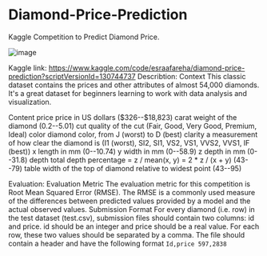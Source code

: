 # Diamond-Price-Prediction
Kaggle Competition to Predict Diamond Price.

![image](https://github.com/EsraaFareha/Diamond-Price-Prediction/assets/112290483/624c1e6b-f454-45b0-a5c8-0054f674f063)

Kaggle link: https://www.kaggle.com/code/esraafareha/diamond-price-prediction?scriptVersionId=130744737
Describtion:
Context
  This classic dataset contains the prices and other attributes of almost 54,000 diamonds. It's a great dataset for beginners learning to work with data analysis and visualization.

Content
  price price in US dollars (\$326--\$18,823)
  carat weight of the diamond (0.2--5.01)
  cut quality of the cut (Fair, Good, Very Good, Premium, Ideal)
  color diamond color, from J (worst) to D (best)
  clarity a measurement of how clear the diamond is (I1 (worst), SI2, SI1, VS2, VS1, VVS2, VVS1, IF (best))
  x length in mm (0--10.74)
  y width in mm (0--58.9)
  z depth in mm (0--31.8)
  depth total depth percentage = z / mean(x, y) = 2 * z / (x + y) (43--79)
  table width of the top of diamond relative to widest point (43--95)

Evaluation:
  Evaluation Metric The evaluation metric for this competition is Root Mean Squared Error (RMSE). The RMSE is a commonly used measure of the differences between predicted values provided by a model and the actual observed values. Submission Format For every diamond (i.e. row) in the test dataset (test.csv), submission files should contain two columns: id and price. id should be an integer and price should be a real value. For each row, these two values should be separated by a comma. The file should contain a header and have the following format ``` Id,price 597,2838 ```

